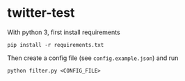 # twitter-test

With python 3, first install requirements

```
pip install -r requirements.txt
```

Then create a config file (see `config.example.json`) and run

```
python filter.py <CONFIG_FILE>
```

